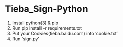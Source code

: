 # Tieba_Sign-Python

1. Install python(3) & pip
2. Run pip install -r requirements.txt
3. Put your Cookies(tieba.baidu.com) into ‘cookie.txt‘
4. Run 'sign.py'
